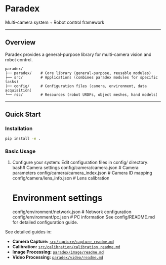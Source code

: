# Paradex

Multi-camera system + Robot control framework

---

## Overview

Paradex provides a general-purpose library for multi-camera vision and robot control.

```
paradex/
├── paradex/    # Core library (general-purpose, reusable modules)
├── src/        # Applications (combines paradex modules for specific tasks)
├── config/     # Configuration files (camera, environment, data acquisition)
└── rsc/        # Resources (robot URDFs, object meshes, hand models)
```

---

## Quick Start

### Installation

```bash
pip install -e .
```

### Basic Usage
1. Configure your system:
    Edit configuration files in config/ directory:
    bash# Camera settings
    config/camera/camera.json          # Camera parameters
    config/camera/camera_index.json    # Camera ID mapping
    config/camera/lens_info.json       # Lens calibration

    # Environment settings
    config/environment/network.json    # Network configuration
    config/environment/pc.json         # PC information
    See config/README.md for detailed configuration guide.

See detailed guides in:
- **Camera Capture:** [`src/capture/capture_readme.md`](src/capture/capture_readme.md)
- **Calibration:** [`src/calibration/calibration_readme.md`](src/calibration/calibration_readme.md)
- **Image Processing:** [`paradex/image/readme.md`](paradex/image/readme.md)
- **Video Processing:** [`paradex/video/readme.md`](paradex/video/readme.md)
